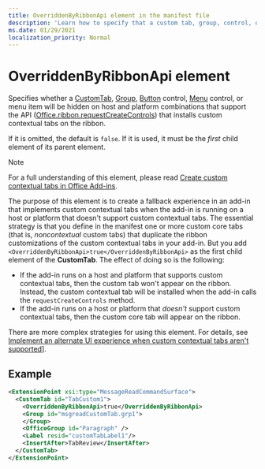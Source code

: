 ```yaml
---
title: OverriddenByRibbonApi element in the manifest file
description: 'Learn how to specify that a custom tab, group, control, or menu item shouldn't appear when it is also part of a custom contextual tab.'
ms.date: 01/29/2021
localization_priority: Normal
---
```


# OverriddenByRibbonApi element

Specifies whether a [CustomTab](customtab.md), [Group](group.md), [Button](control.md#button-control) control, [Menu](control.md#menu-dropdown-button-controls) control, or menu item will be hidden on host and platform combinations that support the API ([Office.ribbon.requestCreateControls](/javascript/api/office/office.ribbon?view=common-js&preserve-view=true#requestCreateControls-tabDefinition-)) that installs custom contextual tabs on the ribbon.

If it is omitted, the default is `false`. If it is used, it must be the *first* child element of its parent element.

> [!NOTE]
> For a full understanding of this element, please read [Create custom contextual tabs in Office Add-ins](../../design/contextual-tabs.md).

The purpose of this element is to create a fallback experience in an add-in that implements custom contextual tabs when the add-in is running on a host or platform that doesn't support custom contextual tabs. The essential strategy is that you define in the manifest one or more custom core tabs (that is, *noncontextual* custom tabs) that duplicate the ribbon customizations of the custom contextual tabs in your add-in. But you add `<OverriddenByRibbonApi>true</OverriddenByRibbonApi>` as the first child element of the **CustomTab**. The effect of doing so is the following:

- If the add-in runs on a host and platform that supports custom contextual tabs, then the custom tab won't appear on the ribbon. Instead, the custom contextual tab will be installed when the add-in calls the `requestCreateControls` method.
- If the add-in runs on a host or platform that *doesn't* support custom contextual tabs, then the custom core tab will appear on the ribbon.

There are more complex strategies for using this element. For details, see [Implement an alternate UI experience when custom contextual tabs aren't supported](../../design/contextual-tabs.md#implement-an-alternate-ui-experience-when-custom-contextual-tabs-are-not-supported)].

## Example

```xml
<ExtensionPoint xsi:type="MessageReadCommandSurface">
  <CustomTab id="TabCustom1">
    <OverriddenByRibbonApi>true</OverriddenByRibbonApi>
    <Group id="msgreadCustomTab.grp1">
    </Group>
    <OfficeGroup id="Paragraph" />
    <Label resid="customTabLabel1"/>
    <InsertAfter>TabReview</InsertAfter>
  </CustomTab>
</ExtensionPoint>
```
